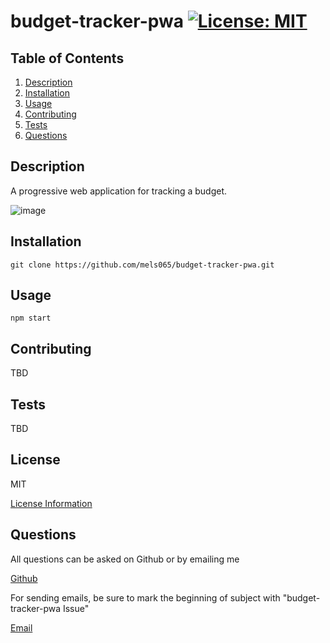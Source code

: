 # budget-tracker-pwa [![License: MIT](https://img.shields.io/badge/License-MIT-yellow.svg)](https://opensource.org/licenses/MIT)

## Table of Contents

1. [Description](#description)
2. [Installation](#installation)
3. [Usage](#usage)
4. [Contributing](#contributing)
5. [Tests](#tests)
6. [Questions](#questions)

## Description

A progressive web application for tracking a budget.

![image](https://user-images.githubusercontent.com/6201053/136804272-866ec100-15a4-4735-aa3b-7f20e99c4380.png)

## Installation

`git clone https://github.com/mels065/budget-tracker-pwa.git`

## Usage

`npm start`

## Contributing

TBD

## Tests

TBD

## License

MIT

[License Information](https://opensource.org/licenses/MIT)
    

## Questions

All questions can be asked on Github or by emailing me

[Github](https://www.github.com/mels065)

For sending emails, be sure to mark the beginning of subject with "budget-tracker-pwa Issue"

[Email](mailto:mellusbrandon@gmail.com)
  
